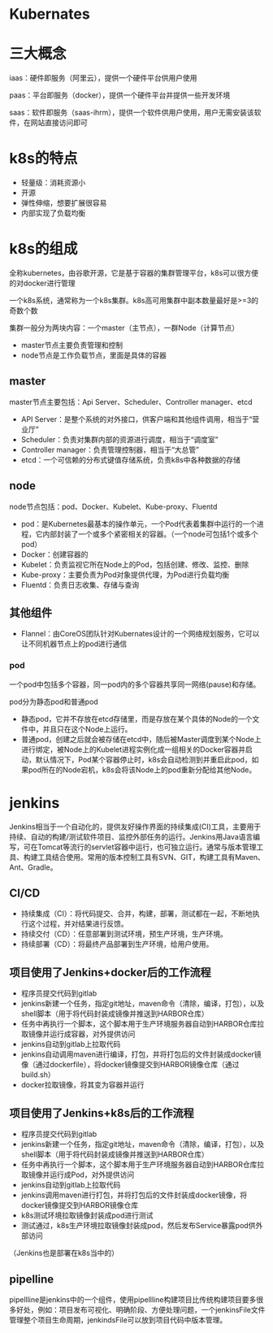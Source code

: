 # Kubernates

# 三大概念
iaas：硬件即服务（阿里云），提供一个硬件平台供用户使用

paas：平台即服务（docker），提供一个硬件平台并提供一些开发环境

saas：软件即服务（saas-ihrm），提供一个软件供用户使用，用户无需安装该软件，在网站直接访问即可

# k8s的特点
* 轻量级：消耗资源小
* 开源
* 弹性伸缩，想要扩展很容易
* 内部实现了负载均衡

# k8s的组成
全称kubernetes，由谷歌开源，它是基于容器的集群管理平台，k8s可以很方便的对docker进行管理

一个k8s系统，通常称为一个k8s集群。k8s高可用集群中副本数量最好是>=3的奇数个数

集群一般分为两块内容：一个master（主节点），一群Node（计算节点）

* master节点主要负责管理和控制
* node节点是工作负载节点，里面是具体的容器

## master
master节点主要包括：Api Server、Scheduler、Controller manager、etcd

* API Server：是整个系统的对外接口，供客户端和其他组件调用，相当于“营业厅”
* Scheduler：负责对集群内部的资源进行调度，相当于“调度室”
* Controller manager：负责管理控制器，相当于“大总管”
* etcd：一个可信赖的分布式键值存储系统，负责k8s中各种数据的存储

## node
node节点包括：pod、Docker、Kubelet、Kube-proxy、Fluentd

* pod：是Kubernetes最基本的操作单元，一个Pod代表着集群中运行的一个进程，它内部封装了一个或多个紧密相关的容器。（一个node可包括1个或多个pod）
* Docker：创建容器的
* Kubelet：负责监视它所在Node上的Pod，包括创建、修改、监控、删除
* Kube-proxy：主要负责为Pod对象提供代理，为Pod进行负载均衡
* Fluentd：负责日志收集、存储与查询

## 其他组件
* Flannel：由CoreOS团队针对Kubernates设计的一个网络规划服务，它可以让不同机器节点上的pod进行通信

### pod
一个pod中包括多个容器，同一pod内的多个容器共享同一网络(pause)和存储。

pod分为静态pod和普通pod

* 静态pod，它并不存放在etcd存储里，而是存放在某个具体的Node的一个文件中，并且只在这个Node上运行。
* 普通pod，创建之后就会被存储在etcd中，随后被Master调度到某个Node上进行绑定，被Node上的Kubelet进程实例化成一组相关的Docker容器并启动，默认情况下，Pod某个容器停止时，k8s会自动检测到并重启此pod，如果pod所在的Node宕机，k8s会将该Node上的pod重新分配给其他Node。

# jenkins
Jenkins相当于一个自动化的，提供友好操作界面的持续集成(CI)工具，主要用于持续、自动的构建/测试软件项目、监控外部任务的运行。Jenkins用Java语言编写，可在Tomcat等流行的servlet容器中运行，也可独立运行。通常与版本管理工具、构建工具结合使用。常用的版本控制工具有SVN、GIT，构建工具有Maven、Ant、Gradle。

## CI/CD
* 持续集成（CI）：将代码提交、合并，构建，部署，测试都在一起，不断地执行这个过程，并对结果进行反馈。
* 持续交付（CD）：任意部署到测试环境，预生产环境，生产环境。
* 持续部署（CD）：将最终产品部署到生产环境，给用户使用。

## 项目使用了Jenkins+docker后的工作流程
* 程序员提交代码到gitlab
* jenkins新建一个任务，指定git地址，maven命令（清除，编译，打包），以及shell脚本（用于将代码封装成镜像并推送到HARBOR仓库）
* 任务中再执行一个脚本，这个脚本用于生产环境服务器自动到HARBOR仓库拉取镜像并运行成容器，对外提供访问
* jenkins自动到gitlab上拉取代码
* jenkins自动调用maven进行编译，打包，并将打包后的文件封装成docker镜像（通过dockerfile），将docker镜像提交到HARBOR镜像仓库（通过build.sh）
* docker拉取镜像，将其变为容器并运行

## 项目使用了Jenkins+k8s后的工作流程
* 程序员提交代码到gitlab
* jenkins新建一个任务，指定git地址，maven命令（清除，编译，打包），以及shell脚本（用于将代码封装成镜像并推送到HARBOR仓库）
* 任务中再执行一个脚本，这个脚本用于生产环境服务器自动到HARBOR仓库拉取镜像并运行成Pod，对外提供访问
* jenkins自动到gitlab上拉取代码
* jenkins调用maven进行打包，并将打包后的文件封装成docker镜像，将docker镜像提交到HARBOR镜像仓库
* k8s测试环境拉取镜像封装成pod进行测试
* 测试通过，k8s生产环境拉取镜像封装成pod，然后发布Service暴露pod供外部访问

（Jenkins也是部署在k8s当中的）
## pipelline
pipellline是jenkins中的一个组件，使用pipellline构建项目比传统构建项目要多很多好处，例如：项目发布可视化、明确阶段、方便处理问题，一个jenkinsFile文件管理整个项目生命周期，jenkindsFile可以放到项目代码中版本管理。
